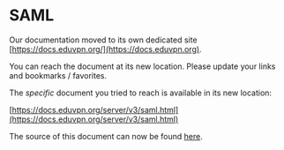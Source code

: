# SAML
    
Our documentation moved to its own dedicated site 
[https://docs.eduvpn.org/](https://docs.eduvpn.org).

You can reach the document at its new location. Please update your links and 
bookmarks / favorites.

The _specific_ document you tried to reach is available in its new location:

[https://docs.eduvpn.org/server/v3/saml.html](https://docs.eduvpn.org/server/v3/saml.html)

The source of this document can now be found [here](https://codeberg.org/eduVPN/documentation/src/branch/v3/saml.md).
